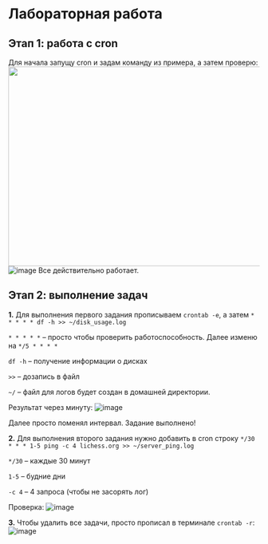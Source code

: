 # Лабораторная работа

## Этап 1: работа с cron
Для начала запущу cron и задам команду из примера, а затем проверю:
<img src="https://github.com/user-attachments/assets/459da327-f104-46b4-a02c-bce03e5f545f" width=600 height=400>
![image](https://github.com/user-attachments/assets/502725d7-bc7a-4977-872b-faa9ba7cf7ac)
Все действительно работает.
## Этап 2: выполнение задач
**1.** Для выполнения первого задания прописываем `crontab -e`, а затем `* * * * * df -h >> ~/disk_usage.log`
  
  `* * * * *` – просто чтобы проверить работоспособность. Далее изменю на `*/5 * * * *`
 
  `df -h` – получение информации о дисках
 
  `>>` – дозапись в файл
 
  `~/` – файл для логов будет создан в домашней директории.

Результат через минуту:
![image](https://github.com/user-attachments/assets/2059de7e-01e0-482c-86b1-7265ecd3f01a)

Далее просто поменял интервал. Задание выполнено!

**2.** Для выполнения второго задания нужно добавить в cron строку `*/30 * * * 1-5 ping -c 4 lichess.org >> ~/server_ping.log`
  
  `*/30` – каждые 30 минут
  
  `1-5` – будние дни
  
  `-c 4` – 4 запроса (чтобы не засорять лог)

Проверка:
![image](https://github.com/user-attachments/assets/9ee0fba0-7905-4571-aef3-d1bff15bcadc)

**3.** Чтобы удалить все задачи, просто прописал в терминале `crontab -r`:
![image](https://github.com/user-attachments/assets/59cb809b-609b-46e6-ba0a-ce8972332299)
